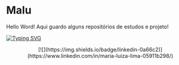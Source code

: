 # Malu
 Hello Word!
 Aqui guardo alguns repositórios de estudos e projeto!

<!-- Typing SVG -->
[![Typing SVG](https://readme-typing-svg.demolab.com?font=Fira+Code&weight=600&size=16&pause=1000&color=2581EC&width=435&lines=So+Long%2C+and+Thanks+for+All+the+Fish)](https://git.io/typing-svg)

<div align="center">
[![](https://img.shields.io/badge/linkedin-0a66c2)](https://www.linkedin.com/in/maria-luiza-lima-05911b298/)
</div>
